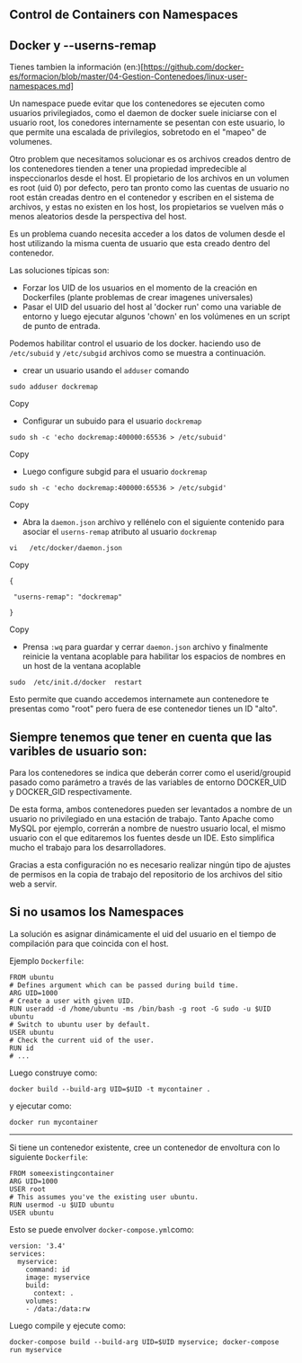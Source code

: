 ## Control de Containers con  Namespaces
## Docker y --userns-remap

Tienes tambien la información (en:)[https://github.com/docker-es/formacion/blob/master/04-Gestion-Contenedoes/linux-user-namespaces.md]

Un namespace puede evitar que los contenedores se ejecuten como usuarios privilegiados, como el daemon de docker suele iniciarse con el usuario root, los conedores internamente se pesentan con este usuario, lo que permite una  escalada de privilegios, sobretodo en el "mapeo" de volumenes.

Otro problem que necesitamos solucionar es os archivos creados dentro de los contenedores tienden a tener una propiedad impredecible al inspeccionarlos desde el host. El propietario de los archivos en un volumen es root (uid 0) por defecto, pero tan pronto como las cuentas de usuario no root están creadas dentro en el contenedor y escriben en el sistema de archivos, y estas no existen en los host, los propietarios se vuelven más o menos aleatorios desde la perspectiva del host.

Es un problema cuando necesita acceder a los datos de volumen desde el host utilizando la misma cuenta de usuario que esta creado dentro del contenedor.

Las soluciones típicas son:

- Forzar los UID de los usuarios en el momento de la creación en Dockerfiles (plante problemas de crear imagenes universales)
- Pasar el UID del usuario del host al 'docker run' como una variable de entorno y luego ejecutar algunos 'chown' en los volúmenes en un script de punto de entrada.

Podemos habilitar control el usuario de los docker. haciendo uso de `/etc/subuid` y  `/etc/subgid` archivos como se muestra a continuación.

- crear un usuario usando el `adduser` comando

```markup
sudo adduser dockremap
```

Copy

- Configurar un subuido para el usuario `dockremap`

```markup
sudo sh -c 'echo dockremap:400000:65536 > /etc/subuid'
```

Copy

- Luego configure subgid para el usuario `dockremap`

```markup
sudo sh -c 'echo dockremap:400000:65536 > /etc/subgid'
```

Copy

- Abra la `daemon.json` archivo y rellénelo con el siguiente contenido para asociar el `userns-remap` atributo al usuario `dockremap`

```markup
vi   /etc/docker/daemon.json
```

Copy

```markup
{ 

 "userns-remap": "dockremap"

}
```

Copy

- Prensa `:wq` para guardar y cerrar `daemon.json` archivo y finalmente reinicie la ventana acoplable para habilitar los espacios de nombres en un host de la ventana acoplable

```markup
sudo  /etc/init.d/docker  restart
```

Esto permite que cuando accedemos internamete aun contenedore te presentas como "root" pero fuera de ese contenedor tienes un ID "alto".

## Siempre tenemos que tener en cuenta que las varibles de usuario son:

Para los contenedores se indica que deberán correr como el userid/groupid pasado como parámetro a través de las variables de entorno DOCKER_UID y DOCKER_GID respectivamente.

De esta forma, ambos contenedores pueden ser levantados a nombre de un usuario no privilegiado en una estación de trabajo. Tanto Apache como MySQL por ejemplo, correrán a nombre de nuestro usuario local, el mismo usuario con el que editaremos los fuentes desde un IDE. Esto simplifica mucho el trabajo para los desarrolladores.

Gracias a esta configuración no es necesario realizar ningún tipo de ajustes de permisos en la copia de trabajo del repositorio de los archivos del sitio web a servir.



## Si no usamos los Namespaces

La solución es asignar dinámicamente el uid del usuario en el tiempo de compilación para que coincida con el host.

Ejemplo `Dockerfile`:

```
FROM ubuntu
# Defines argument which can be passed during build time.
ARG UID=1000
# Create a user with given UID.
RUN useradd -d /home/ubuntu -ms /bin/bash -g root -G sudo -u $UID ubuntu
# Switch to ubuntu user by default.
USER ubuntu
# Check the current uid of the user.
RUN id
# ...
```

Luego construye como:

```
docker build --build-arg UID=$UID -t mycontainer .
```

y ejecutar como:

```
docker run mycontainer
```

------

Si tiene un contenedor existente, cree un contenedor de envoltura con lo siguiente `Dockerfile`:

```
FROM someexistingcontainer
ARG UID=1000
USER root
# This assumes you've the existing user ubuntu.
RUN usermod -u $UID ubuntu
USER ubuntu
```

Esto se puede envolver `docker-compose.yml`como:

```
version: '3.4'
services:
  myservice:
    command: id
    image: myservice
    build:
      context: .
    volumes:
    - /data:/data:rw
```

Luego compile y ejecute como:

```
docker-compose build --build-arg UID=$UID myservice; docker-compose run myservice
```
